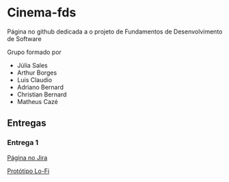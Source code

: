 # Cinema-fds

Página no github dedicada a o projeto de Fundamentos de Desenvolvimento de Software

Grupo formado por 
- Júlia Sales
- Arthur Borges
- Luis Claudio
- Adriano Bernard
- Christian Bernard
- Matheus Cazé

## Entregas

### Entrega 1
[Página no Jira](https://juliasales.atlassian.net/jira/software/projects/PCF/boards/2)

[Protótipo Lo-Fi](https://www.figma.com/file/Ms5aUXSnImGqW7S97h7m92/Wireframe-Template-(Community)?type=design&node-id=0%3A1&mode=design&t=v2NZ8sR463NZwdIk-1)

